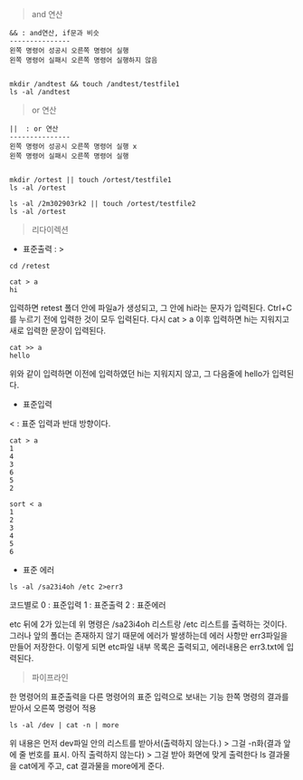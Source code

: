 > and 연산

```
&& : and연산, if문과 비슷
---------------
왼쪽 명령어 성공시 오른쪽 명령어 실행
왼쪽 명령어 실패시 오른쪽 명령어 실행하지 않음


mkdir /andtest && touch /andtest/testfile1
ls -al /andtest 
```


> or 연산

```
||  : or 연산	
---------------
왼쪽 명령어 성공시 오른쪽 명령어 실행 x		
왼쪽 명령어 실패시 오른쪽 명령어 실행


mkdir /ortest || touch /ortest/testfile1
ls -al /ortest

ls -al /2m302903rk2 || touch /ortest/testfile2
ls -al /ortest
```


> 리다이렉션

- 표준출력 : >

```
cd /retest

cat > a
hi
```
입력하면 retest 폴더 안에 파일a가 생성되고, 그 안에 hi라는 문자가 입력된다. Ctrl+C를 누르기 전에 입력한 것이 모두 입력된다.
다시 cat > a 이후 입력하면 hi는 지워지고 새로 입력한 문장이 입력된다.

```
cat >> a
hello
```
위와 같이 입력하면 이전에 입력하였던 hi는 지워지지 않고, 그 다음줄에 hello가 입력된다.

- 표준입력

< : 표준 입력과 반대 방향이다.

```
cat > a
1
4
3
6
5
2
```
```
sort < a
1
2
3
4
5
6
```

- 표준 에러

```
ls -al /sa23i4oh /etc 2>err3
```
코드별로
0 : 표준입력
1 : 표준출력
2 : 표준에러

etc 뒤에 2가 있는데 위 명령은 /sa23i4oh 리스트랑 /etc 리스트를 출력하는 것이다. 그러나 앞의 폴더는 존재하지 않기 때문에 에러가 발생하는데 에러 사항만 err3파일을 만들어 저장한다. 이렇게 되면 etc파일 내부 목록은 출력되고, 에러내용은 err3.txt에 입력된다.


> 파이프라인

한 명령어의 표준출력을 다른 명령어의 표준 입력으로 보내는 기능
한쪽 명령의 결과를 받아서 오른쪽 명령어 적용

```
ls -al /dev | cat -n | more
```
위 내용은 먼저 dev파일 안의 리스트를 받아서(출력하지 않는다.) > 그걸 -n화(결과 앞에 줄 번호를 표시. 아직 출력하지 않는다) > 그걸 받아 화면에 맞게 출력한다
ls 결과물을 cat에게 주고, cat 결과물을 more에게 준다.

